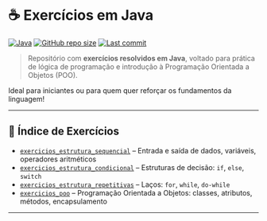 # ☕ Exercícios em Java

[![Java](https://img.shields.io/badge/Java-ED8B00?style=for-the-badge&logo=java&logoColor=white)](https://www.oracle.com/java/)
[![GitHub repo size](https://img.shields.io/github/repo-size/richxrdreis/exercicios-java?style=for-the-badge)](https://github.com/richxrdreis/exercicios-java)
[![Last commit](https://img.shields.io/github/last-commit/richxrdreis/exercicios-java?style=for-the-badge)](https://github.com/richxrdreis/exercicios-java/commits)

> Repositório com **exercícios resolvidos em Java**, voltado para prática de lógica de programação e introdução à Programação Orientada a Objetos (POO).

Ideal para iniciantes ou para quem quer reforçar os fundamentos da linguagem!

---

## 📁 Índice de Exercícios

- [`exercicios_estrutura_sequencial`](./exercicios_estrutura_sequencial) – Entrada e saída de dados, variáveis, operadores aritméticos  
- [`exercicios_estrutura_condicional`](./exercicios_estrutura_condicional) – Estruturas de decisão: `if`, `else`, `switch`  
- [`exercicios_estrutura_repetitivas`](./exercicios_estrutura_repetitivas) – Laços: `for`, `while`, `do-while`  
- [`exercicios_poo`](./exercicios_poo) – Programação Orientada a Objetos: classes, atributos, métodos, encapsulamento

---

